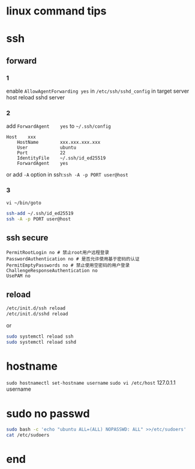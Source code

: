 # linux command tips
# ssh 
## forward
### 1
enable `AllowAgentForwarding yes` in `/etc/ssh/sshd_config` in target server host
reload sshd server
### 2
add `ForwardAgent    yes` to `~/.ssh/config`
```config
Host    xxx
    HostName        xxx.xxx.xxx.xxx
    User            ubuntu
    Port            22
    IdentityFile    ~/.ssh/id_ed25519
    ForwardAgent    yes
```
or add `-A` option in ssh:`ssh -A -p PORT user@host`

### 3
`vi ~/bin/goto`
```sh
ssh-add ~/.ssh/id_ed25519
ssh -A -p PORT user@host
```



## ssh secure
```config
PermitRootLogin no # 禁止root用户远程登录
PasswordAuthentication no # 是否允许使用基于密码的认证
PermitEmptyPasswords no # 禁止使用空密码的用户登录
ChallengeResponseAuthentication no
UsePAM no
```
## reload
```sh
/etc/init.d/ssh reload
/etc/init.d/sshd reload
```
or
```sh
sudo systemctl reload ssh
sudo systemctl reload sshd
```

# hostname
`sudo hostnamectl set-hostname username`
`sudo vi /etc/host`
127.0.1.1 username

# sudo no passwd
```sh
sudo bash -c 'echo "ubuntu ALL=(ALL) NOPASSWD: ALL" >>/etc/sudoers'
cat /etc/sudoers
```
# end
